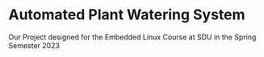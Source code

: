 # Automated Plant Watering System

Our Project designed for the Embedded Linux Course at SDU in the Spring Semester 2023
